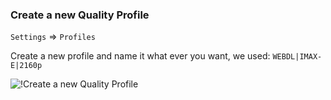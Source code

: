 ### Create a new Quality Profile

`Settings` => `Profiles`

Create a new profile and name it what ever you want, we used: `WEBDL|IMAX-E|2160p`

![!Create a new Quality Profile](/SQP/images/4-newqp.png)
